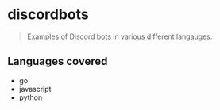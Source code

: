 # discordbots 

> Examples  of Discord bots in various different langauges.

## Languages covered

- go
- javascript
- python
